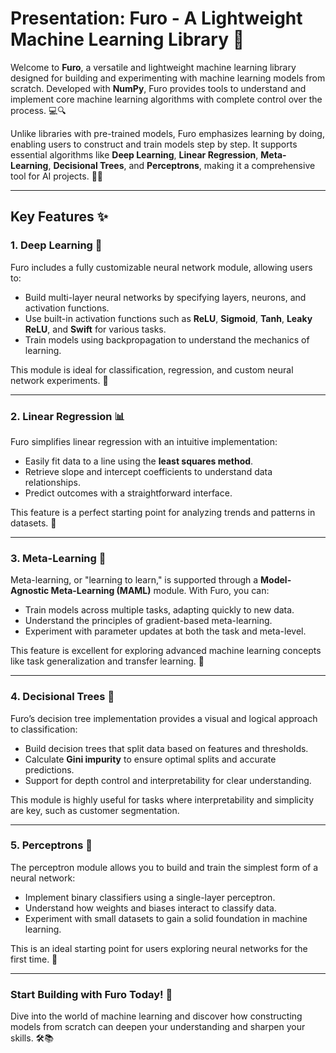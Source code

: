 # Presentation: Furo - A Lightweight Machine Learning Library 🚀

Welcome to **Furo**, a versatile and lightweight machine learning library designed for building and experimenting with machine learning models from scratch. Developed with **NumPy**, Furo provides tools to understand and implement core machine learning algorithms with complete control over the process. 💻🔍

Unlike libraries with pre-trained models, Furo emphasizes learning by doing, enabling users to construct and train models step by step. It supports essential algorithms like **Deep Learning**, **Linear Regression**, **Meta-Learning**, **Decisional Trees**, and **Perceptrons**, making it a comprehensive tool for AI projects. 🌱🤖

---

## Key Features ✨

### 1. **Deep Learning** 🧠  
Furo includes a fully customizable neural network module, allowing users to:  
- Build multi-layer neural networks by specifying layers, neurons, and activation functions.  
- Use built-in activation functions such as **ReLU**, **Sigmoid**, **Tanh**, **Leaky ReLU**, and **Swift** for various tasks.  
- Train models using backpropagation to understand the mechanics of learning.  

This module is ideal for classification, regression, and custom neural network experiments. 🎯

---

### 2. **Linear Regression** 📊  
Furo simplifies linear regression with an intuitive implementation:  
- Easily fit data to a line using the **least squares method**.  
- Retrieve slope and intercept coefficients to understand data relationships.  
- Predict outcomes with a straightforward interface.  

This feature is a perfect starting point for analyzing trends and patterns in datasets. 🔎

---

### 3. **Meta-Learning** 🤔  
Meta-learning, or "learning to learn," is supported through a **Model-Agnostic Meta-Learning (MAML)** module. With Furo, you can:  
- Train models across multiple tasks, adapting quickly to new data.  
- Understand the principles of gradient-based meta-learning.  
- Experiment with parameter updates at both the task and meta-level.  

This feature is excellent for exploring advanced machine learning concepts like task generalization and transfer learning. 🔄

---

### 4. **Decisional Trees** 🌳  
Furo’s decision tree implementation provides a visual and logical approach to classification:  
- Build decision trees that split data based on features and thresholds.  
- Calculate **Gini impurity** to ensure optimal splits and accurate predictions.  
- Support for depth control and interpretability for clear understanding.  

This module is highly useful for tasks where interpretability and simplicity are key, such as customer segmentation. 

---

### 5. **Perceptrons** 🔲  
The perceptron module allows you to build and train the simplest form of a neural network:  
- Implement binary classifiers using a single-layer perceptron.  
- Understand how weights and biases interact to classify data.  
- Experiment with small datasets to gain a solid foundation in machine learning.  

This is an ideal starting point for users exploring neural networks for the first time. 👶

---

### Start Building with Furo Today! 🚀  
Dive into the world of machine learning and discover how constructing models from scratch can deepen your understanding and sharpen your skills. 🛠️📚
